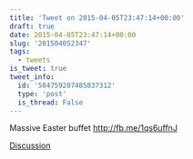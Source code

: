 ```yaml
---
title: 'Tweet on 2015-04-05T23:47:14+00:00'
draft: true
date: 2015-04-05T23:47:14+00:00
slug: '201504052347'
tags:
  - tweets
is_tweet: true
tweet_info:
  id: '584759207485837312'
  type: 'post'
  is_thread: False
---
```




Massive Easter buffet <http://fb.me/1qs6uffnJ>

[Discussion](https://x.com/sytelus/status/584759207485837312)
